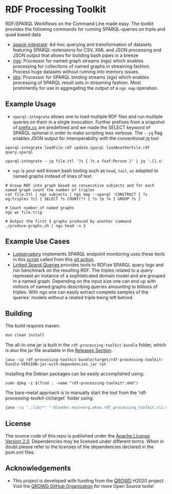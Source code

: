 # RDF Processing Toolkit

RDF/SPARQL Workflows on the Command Line made easy. The toolkit provides the following commands for running SPARQL-queries on triple and quad based data

* [sparql-integrate](README-SI.md): Ad-hoc querying and transformation of datasets featuring SPARQL-extensions for CSV, XML and JSON processing and JSON output that allows for building bash pipes in a breeze
* [ngs](README-NGS.md): Processor for named graph streams (ngs) which enables processing for collections of named graphs in streaming fashion. Process huge datasets without running into memory issues.
* [sbs](README-SBS.md): Processor for SPARQL binding streams (sgs) which enables processing of SPARQL result sets in streaming fashion. Most prominently for use in aggregating the output of a `ngs map` operation.


## Example Usage

* `sparql-integrate` allows one to load multiple RDF files and run multiple queries on them in a single invocation. Further prefixes from a snapshot of [prefix.cc](https://prefix.cc) are predefined and we made the SELECT keyword of SPARQL optional in order to make scripting less verbose. The `--jq` flag enables JSON output for interoperability with the conventional jq tool


```
sparql-integrate loadFile.rdf update.sparql loadAnotherFile.rdf query.sparql

sparql-integrate --jq file.ttl '?s { ?s a foaf:Person }' | jq '.[].s'
```


* `ngs` is your well known bash tooling such as `head`, `tail`, `wc` adapted to named graphs instead of lines of text
```
# Group RDF into graph based on consecutive subjects and for each named graph count the number of triples
cat file.ttl | ngs subjects | ngs map --sparql 'CONSTRUCT { ?s eg:triples ?c} { SELECT ?s COUNT(*) { ?s ?p ?o } GROUP ?s }

# Count number of named graphs
ngs wc file.trig

# Output the first 3 graphs produced by another command
./produce-graphs.sh | ngs head -n 3
```

## Example Use Cases

* [Lodservatory](https://github.com/SmartDataAnalytics/lodservatory) implements SPARQL endpoint monitoring uses these tools in this [script](https://github.com/SmartDataAnalytics/lodservatory/blob/master/update-status.sh) called from this [git action](https://github.com/SmartDataAnalytics/lodservatory/blob/master/.github/workflows/main.yml).
* [Linked Sparql Queries](https://github.com/AKSW/LSQ) provides tools to RDFize SPARQL query logs and run benchmark on the resulting RDF. The triples related to a query represent an instance of a sophisticated domain model and are grouped in a named graph. Depending on the input size one can end up with millions of named graphs describing queries amounting to billions of triples. With ngs one can easily extract complete samples of the queries' models without a related triple being left behind.


## Building
The build requires maven. 

```bash
mvn clean install
```

The all-in-one jar is built in the `rdf-processing-toolkit-bundle` folder, which is also the jar file available in the [Releases Section](https://github.com/SmartDataAnalytics/RdfProcessingToolkit/releases).
```
java -cp rdf-processing-toolkit-bundle/target/rdf-processing-toolkit-bundle-VERSION-jar-with-dependencies.jar rpt
```

Installing the Debian packages can be easily accomplished using:
```
sudo dpkg -i $(find . -name "rdf-processing-toolkit*.deb")
```

The bare-metal approach is to manually start the tool from the 'rdf-processing-toolkit-cli/target` folder using:
```bash
java -cp ".:lib/*" "-Dloader.main=org.aksw.rdf_processing_toolkit.cli.main.MainCliRdfProcessingToolkit" "org.springframework.boot.loader.PropertiesLauncher" "your" "args"
```


## License
The source code of this repo is published under the [Apache License Version 2.0](LICENSE).
Dependencies may be licensed under different terms. When in doubt please refer to the licenses of the dependencies declared in the pom.xml files.


## Acknowledgements

* This project is developed with funding from the [QROWD](http://qrowd-project.eu/) H2020 project. Visit the [QROWD GitHub Organization](https://github.com/Qrowd) for more Open Source tools!

